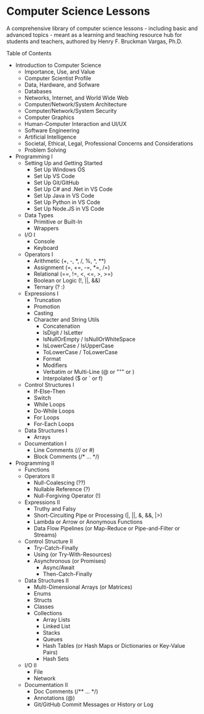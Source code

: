 # Computer Science Lessons
A comprehensive library of computer science lessons - including basic and advanced topics - meant as a learning and teaching resource hub for students and teachers, authored by Henry F. Bruckman Vargas, Ph.D.

Table of Contents

- Introduction to Computer Science
  - Importance, Use, and Value
  - Computer Scientist Profile
  - Data, Hardware, and Sofware
  - Databases
  - Networks, Internet, and World Wide Web
  - Computer/Network/System Architecture
  - Computer/Network/System Security
  - Computer Graphics
  - Human-Computer Interaction and UI/UX
  - Software Engineering
  - Artificial Intelligence
  - Societal, Ethical, Legal, Professional Concerns and Considerations
  - Problem Solving
- Programming I
  - Setting Up and Getting Started
    - Set Up Windows OS
    - Set Up VS Code
    - Set Up Git/GitHub
    - Set Up C# and .Net in VS Code
    - Set Up Java in VS Code
    - Set Up Python in VS Code
    - Set Up Node.JS in VS Code
  - Data Types
    - Primitive or Built-In
    - Wrappers
  - I/O I
    - Console
    - Keyboard
  - Operators I
    - Arithmetic (+, -, *, /, %, ^, **)
    - Assignment (=, +=, -=, *=, /=)
    - Relational (==, !=, <, <=, >, >=)
    - Boolean or Logic (!, ||, &&)
    - Ternary (? :)
  - Expressions I
    - Truncation
    - Promotion
    - Casting
    - Character and String Utils
      - Concatenation
      - IsDigit / IsLetter
      - IsNullOrEmpty / IsNullOrWhiteSpace
      - IsLowerCase / IsUpperCase
      - ToLowerCase / ToLowerCase
      - Format
      - Modifiers
      -   Verbatim or Multi-Line (@ or """ or \)
      -   Interpolated ($ or ` or f)
  - Control Structures I
    - If-Else-Then
    - Switch
    - While Loops
    - Do-While Loops
    - For Loops
    - For-Each Loops
  - Data Structures I
    - Arrays
  - Documentation I
    - Line Comments (// or #)
    - Block Comments (/* ... */)
- Programming II
  - Functions
  - Operators II
    - Null-Coalescing (??)
    - Nullable Reference (?)
    - Null-Forgiving Operator (!)
  - Expressions II
    - Truthy and Falsy
    - Short-Circuiting Pipe or Processing (|, ||, &, &&, |>)
    - Lambda or Arrow or Anonymous Functions
    - Data Flow Pipelines (or Map-Reduce or Pipe-and-Filter or Streams)
  - Control Structure II
    - Try-Catch-Finally
    - Using (or Try-With-Resources)
    - Asynchronous (or Promises)
      - Async/Await
      - Then-Catch-Finally
  - Data Structures II
    - Multi-Dimensional Arrays (or Matrices)
    - Enums
    - Structs
    - Classes
    - Collections
      - Array Lists
      - Linked List
      - Stacks
      - Queues
      - Hash Tables (or Hash Maps or Dictionaries or Key-Value Pairs)
      - Hash Sets
  - I/O II
    - File
    - Network
  - Documentation II
    - Doc Comments (/** ... */)
    - Annotations (@)
    - Git/GitHub Commit Messages or History or Log
